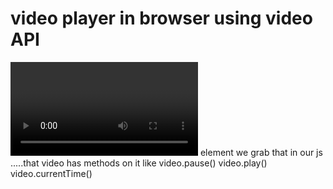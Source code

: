 # video player in browser using video API

  <video></video> element we grab that in our js .....that video has methods on it
  like 
  video.pause()
  video.play()
  video.currentTime()